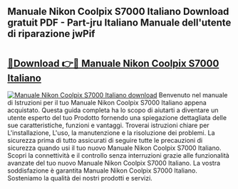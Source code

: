 ## Manuale Nikon Coolpix S7000 Italiano Download gratuit PDF - Part-jru Italiano Manuale dell'utente di riparazione jwPif

# <h2><a href="http://dfcjb2c.blite.top/?on=Manuale+Nikon+Coolpix+S7000+Italiano">🔗Download 👉🔴 Manuale Nikon Coolpix S7000 Italiano</a></h2>

[![Manuale Nikon Coolpix S7000 Italiano download](https://i.imgur.com/lujVjoI.png)](http://dfcjb2c.blite.top/?on=Manuale+Nikon+Coolpix+S7000+Italiano)
Benvenuto nel manuale di Istruzioni per il tuo Manuale Nikon Coolpix S7000 Italiano appena acquistato. Questa guida completa ha lo scopo di aiutarti a diventare un utente esperto del tuo Prodotto fornendo una spiegazione dettagliata delle sue caratteristiche, funzioni e vantaggi. Troverai istruzioni chiare per L'installazione, L'uso, la manutenzione e la risoluzione dei problemi. La sicurezza prima di tutto assicurati di seguire tutte le precauzioni di sicurezza quando usi il tuo nuovo Manuale Nikon Coolpix S7000 Italiano. Scopri la connettività e il controllo senza interruzioni grazie alle funzionalità avanzate del tuo nuovo Manuale Nikon Coolpix S7000 Italiano. La vostra soddisfazione è garantita Manuale Nikon Coolpix S7000 Italiano. Sosteniamo la qualità dei nostri prodotti e servizi.
